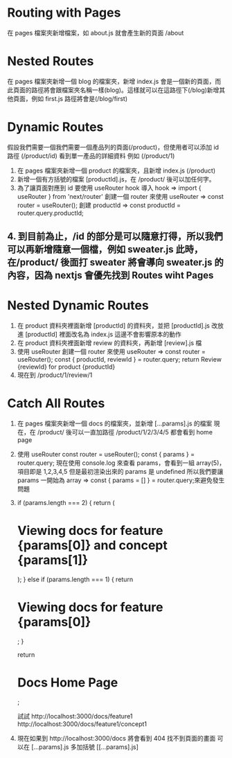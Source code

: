 # Routing with Pages

在 pages 檔案夾新增檔案，如 about.js 就會產生新的頁面 /about

# Nested Routes

在 pages 檔案夾新增一個 blog 的檔案夾，新增 index.js 會是一個新的頁面，而此頁面的路徑將會跟檔案夾名稱一樣(blog)。這樣就可以在這路徑下(/blog)新增其他頁面，例如 first.js 路徑將會是(/blog/first)

# Dynamic Routes

假設我們需要一個我們需要一個產品列的頁面(/product)，但使用者可以添加 id 路徑 (/product/id) 看到單一產品的詳細資料 例如 (/product/1)

1. 在 pages 檔案夾新增一個 product 的檔案夾，且新增 index.js (/product)
2. 新增一個有方括號的檔案 [productId].js，在 /product/ 後可以加任何字。
3. 為了讓頁面對應到 id 要使用 useRouter hook
   導入 hook => import { useRouter } from 'next/router'
   創建一個 router 來使用 useRouter => const router = useRouter();
   創建 productId => const productId = router.query.productId;

## 4. 到目前為止，/id 的部分是可以隨意打得，所以我們可以再新增隨意一個檔，例如 sweater.js 此時，在/product/ 後面打 sweater 將會導向 sweater.js 的內容，因為 nextjs 會優先找到 Routes wiht Pages

# Nested Dynamic Routes

1. 在 product 資料夾裡面新增 [productId] 的資料夾，並把 [productId].js 改放進 [productId] 裡面改名為 index.js 這邊不會影響原本的動作
2. 在 product 資料夾裡面新增 review 的資料夾，再新增 [review].js 檔
3. 使用 useRouter
   創建一個 router 來使用 useRouter => const router = useRouter();
   const { productId, reviewId } = router.query;
   return Review {reviewId} for product {productId}
4. 現在到 /product/1/review/1

# Catch All Routes

1. 在 pages 檔案夾新增一個 docs 的檔案夾，並新增 [...params].js 的檔案
   現在，在 /product/ 後可以一直加路徑 /product/1/2/3/4/5 都會看到 home page
2. 使用 useRouter
   const router = useRouter();
   const { params } = router.query;
   現在使用 console.log 來查看 params，會看到一組 array(5)，項目即是 1,2,3,4,5
   但是最初渲染出來的 params 是 undefined
   所以我們要讓 params 一開始為 array => const { params = [] } = router.query;來避免發生問題
3. if (params.length === 2) {
   return (
      <h1>
      Viewing docs for feature {params[0]} and concept {params[1]}
      </h1>
      );
   } else if (params.length === 1) {
      return <h1>Viewing docs for feature {params[0]}</h1>;
   }

   return <h1>Docs Home Page</h1>;

   試試 http://localhost:3000/docs/feature1
   http://localhost:3000/docs/feature1/concept1

4. 現在如果到 http://localhost:3000/docs 將會看到 404 找不到頁面的畫面
   可以在 [...params].js 多加括號 [[...params].js]
